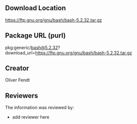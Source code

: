 ## Download Location

https://ftp.gnu.org/gnu/bash/bash-5.2.32.tar.gz

## Package URL (purl)

pkg:generic/bash@5.2.32?download_url=https://ftp.gnu.org/gnu/bash/bash-5.2.32.tar.gz

## Creator

Oliver Fendt

## Reviewers

The information was reviewed by:

* add reviewer here
